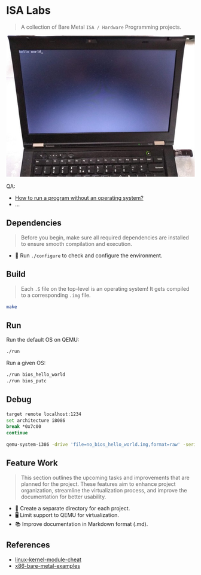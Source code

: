 # ISA Labs

> A collection of Bare Metal `ISA / Hardware` Programming projects.

![logo](img/logo.jpg)

QA:

- [How to run a program without an operating system?](https://stackoverflow.com/questions/22054578/how-to-run-a-program-without-an-operating-system/32483545#32483545)
- ...

## Dependencies

> Before you begin, make sure all required dependencies are installed to ensure smooth compilation and execution.

- 🔧 Run `./configure` to check and configure the environment.

## Build

> Each `.S` file on the top-level is an operating system! It gets compiled to a corresponding `.img` file.

```bash
make
```

## Run

Run the default OS on QEMU:

```bash
./run
```

Run a given OS:

```bash
./run bios_hello_world
./run bios_putc
```

## Debug

```bash
target remote localhost:1234
set architecture i8086
break *0x7c00
continue
```

```bash
qemu-system-i386 -drive 'file=no_bios_hello_world.img,format=raw' -serial mon:stdio -smp 2
 ```

## Feature Work

> This section outlines the upcoming tasks and improvements that are planned for the project. These features aim to enhance project organization, streamline the virtualization process, and improve the documentation for better usability.

- 📂 Create a separate directory for each project.
- 🖥️ Limit support to QEMU for virtualization.
- 📚 Improve documentation in Markdown format (.md).

## References

- [linux-kernel-module-cheat](https://github.com/cirosantilli/linux-kernel-module-cheat)
- [x86-bare-metal-examples](https://github.com/cirosantilli/x86-bare-metal-examples)

